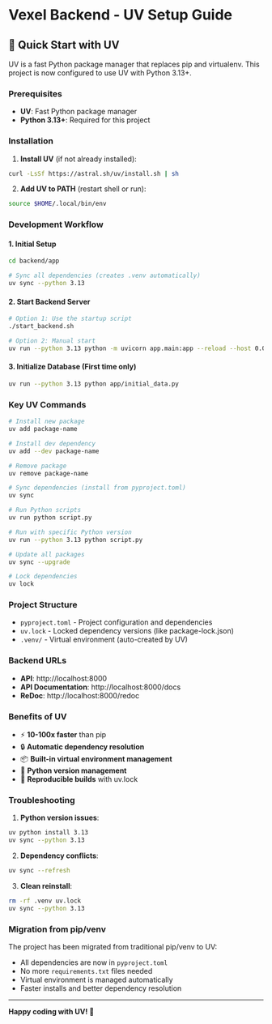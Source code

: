 # Vexel Backend - UV Setup Guide

## 🚀 Quick Start with UV

UV is a fast Python package manager that replaces pip and virtualenv. This project is now configured to use UV with Python 3.13+.

### Prerequisites

- **UV**: Fast Python package manager
- **Python 3.13+**: Required for this project

### Installation

1. **Install UV** (if not already installed):
```bash
curl -LsSf https://astral.sh/uv/install.sh | sh
```

2. **Add UV to PATH** (restart shell or run):
```bash
source $HOME/.local/bin/env
```

### Development Workflow

#### 1. Initial Setup
```bash
cd backend/app

# Sync all dependencies (creates .venv automatically)
uv sync --python 3.13
```

#### 2. Start Backend Server
```bash
# Option 1: Use the startup script
./start_backend.sh

# Option 2: Manual start
uv run --python 3.13 python -m uvicorn app.main:app --reload --host 0.0.0.0 --port 8000
```

#### 3. Initialize Database (First time only)
```bash
uv run --python 3.13 python app/initial_data.py
```

### Key UV Commands

```bash
# Install new package
uv add package-name

# Install dev dependency
uv add --dev package-name

# Remove package
uv remove package-name

# Sync dependencies (install from pyproject.toml)
uv sync

# Run Python scripts
uv run python script.py

# Run with specific Python version
uv run --python 3.13 python script.py

# Update all packages
uv sync --upgrade

# Lock dependencies
uv lock
```

### Project Structure

- `pyproject.toml` - Project configuration and dependencies
- `uv.lock` - Locked dependency versions (like package-lock.json)
- `.venv/` - Virtual environment (auto-created by UV)

### Backend URLs

- **API**: http://localhost:8000
- **API Documentation**: http://localhost:8000/docs
- **ReDoc**: http://localhost:8000/redoc

### Benefits of UV

- ⚡ **10-100x faster** than pip
- 🔒 **Automatic dependency resolution**
- 📦 **Built-in virtual environment management**
- 🐍 **Python version management**
- 🔄 **Reproducible builds** with uv.lock

### Troubleshooting

1. **Python version issues**:
```bash
uv python install 3.13
uv sync --python 3.13
```

2. **Dependency conflicts**:
```bash
uv sync --refresh
```

3. **Clean reinstall**:
```bash
rm -rf .venv uv.lock
uv sync --python 3.13
```

### Migration from pip/venv

The project has been migrated from traditional pip/venv to UV:
- All dependencies are now in `pyproject.toml`
- No more `requirements.txt` files needed
- Virtual environment is managed automatically
- Faster installs and better dependency resolution

---

**Happy coding with UV! 🚀**
